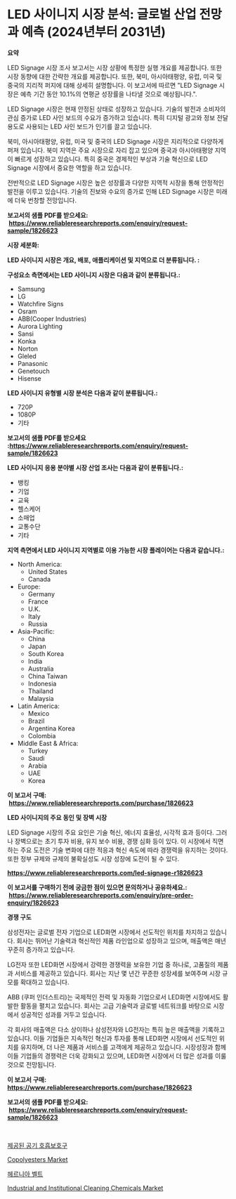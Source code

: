 <p><h1>LED 사이니지 시장 분석: 글로벌 산업 전망과 예측 (2024년부터 2031년)</h1></p><p><strong>요약</strong></p>
<p><p>LED Signage 시장 조사 보고서는 시장 상황에 특정한 실행 개요를 제공합니다. 또한 시장 동향에 대한 간략한 개요를 제공합니다. 또한, 북미, 아시아태평양, 유럽, 미국 및 중국의 지리적 퍼지에 대해 상세히 설명합니다. 이 보고서에 따르면 "LED Signage 시장은 예측 기간 동안 10.1%의 연평균 성장률을 나타낼 것으로 예상됩니다.".</p><p>LED Signage 시장은 현재 안정된 상태로 성장하고 있습니다. 기술의 발전과 소비자의 관심 증가로 LED 사인 보드의 수요가 증가하고 있습니다. 특히 디지털 광고와 정보 전달 용도로 사용되는 LED 사인 보드가 인기를 끌고 있습니다.</p><p>북미, 아시아태평양, 유럽, 미국 및 중국의 LED Signage 시장은 지리적으로 다양하게 퍼져 있습니다. 북미 지역은 주요 시장으로 자리 잡고 있으며 중국과 아시아태평양 지역이 빠르게 성장하고 있습니다. 특히 중국은 경제적인 부상과 기술 혁신으로 LED Signage 시장에서 중요한 역할을 하고 있습니다.</p><p>전반적으로 LED Signage 시장은 높은 성장률과 다양한 지역적 시장을 통해 안정적인 발전을 이루고 있습니다. 기술의 진보와 수요의 증가로 인해 LED Signage 시장은 미래에 더욱 번창할 전망입니다.</p></p>
<p><strong>보고서의 샘플 PDF를 받으세요: &nbsp;<a href="https://www.reliableresearchreports.com/enquiry/request-sample/1826623">https://www.reliableresearchreports.com/enquiry/request-sample/1826623</a></strong></p>
<p><strong>시장 세분화:</strong></p>
<p><strong> LED 사이니지 시장은 개요, 배포, 애플리케이션 및 지역으로 더 분류됩니다. :</strong></p>
<p><strong>구성요소 측면에서는 LED 사이니지 시장은 다음과 같이 분류됩니다.:</strong></p>
<p><ul><li>Samsung</li><li>LG</li><li>Watchfire Signs</li><li>Osram</li><li>ABB(Cooper Industries)</li><li>Aurora Lighting</li><li>Sansi</li><li>Konka</li><li>Norton</li><li>Gleled</li><li>Panasonic</li><li>Genetouch</li><li>Hisense</li></ul></p>
<p><strong> LED 사이니지 유형별 시장 분석은 다음과 같이 분류됩니다.:</strong></p>
<p><ul><li>720P</li><li>1080P</li><li>기타</li></ul></p>
<p><strong>보고서의 샘플 PDF를 받으세요 :<a href="https://www.reliableresearchreports.com/enquiry/request-sample/1826623">https://www.reliableresearchreports.com/enquiry/request-sample/1826623</a></strong></p>
<p><strong> LED 사이니지 응용 분야별 시장 산업 조사는 다음과 같이 분류됩니다.:</strong></p>
<p><ul><li>뱅킹</li><li>기업</li><li>교육</li><li>헬스케어</li><li>소매업</li><li>교통수단</li><li>기타</li></ul></p>
<p><strong>지역 측면에서 LED 사이니지 지역별로 이용 가능한 시장 플레이어는 다음과 같습니다.:</strong></p>
<p><ul>
    <li>
        North America:
        <ul>
            <li>United States</li>
            <li>Canada</li>
        </ul>
    </li>
    <li>
        Europe:
        <ul>
            <li>Germany</li>
            <li>France</li>
            <li>U.K.</li>
            <li>Italy</li>
            <li>Russia</li>
        </ul>
    </li>
    <li>
        Asia-Pacific:
        <ul>
            <li>China</li>
            <li>Japan</li>
            <li>South Korea</li>
            <li>India</li>
            <li>Australia</li>
            <li>China Taiwan</li>
            <li>Indonesia</li>
            <li>Thailand</li>
            <li>Malaysia</li>
        </ul>
    </li>
    <li>
        Latin America:
        <ul>
            <li>Mexico</li>
            <li>Brazil</li>
            <li>Argentina Korea</li>
            <li>Colombia</li>
        </ul>
    </li>
    <li>
        Middle East & Africa:
        <ul>
            <li>Turkey</li>
            <li>Saudi</li>
            <li>Arabia</li>
            <li>UAE</li>
            <li>Korea</li>
        </ul>
    </li>
    </ul></p>
<p><strong>이 보고서 구매: &nbsp;<a href="https://www.reliableresearchreports.com/purchase/1826623">https://www.reliableresearchreports.com/purchase/1826623</a></strong></p>
<p><strong>LED 사이니지의 주요 동인 및 장벽 시장</strong></p>
<p><p>LED Signage 시장의 주요 요인은 기술 혁신, 에너지 효율성, 시각적 효과 등이다. 그러나 장벽으로는 초기 투자 비용, 유지 보수 비용, 경쟁 심화 등이 있다. 이 시장에서 직면하는 주요 도전은 기술 변화에 대한 적응과 혁신 속도에 따라 경쟁력을 유지하는 것이다. 또한 정부 규제와 규제의 불확실성도 시장 성장에 도전이 될 수 있다.</p></p>
<p><strong><a href="https://www.reliableresearchreports.com/led-signage-r1826623">https://www.reliableresearchreports.com/led-signage-r1826623</a></strong></p>
<p><strong>이 보고서를 구매하기 전에 궁금한 점이 있으면 문의하거나 공유하세요.: &nbsp;<a href="https://www.reliableresearchreports.com/enquiry/pre-order-enquiry/1826623">https://www.reliableresearchreports.com/enquiry/pre-order-enquiry/1826623</a></strong></p>
<p><strong>경쟁 구도</strong></p>
<p><p>삼성전자는 글로벌 전자 기업으로 LED화면 시장에서 선도적인 위치를 차지하고 있습니다. 회사는 뛰어난 기술력과 혁신적인 제품 라인업으로 성장하고 있으며, 매출액은 매년 꾸준히 증가하고 있습니다.</p><p>LG전자 또한 LED화면 시장에서 강력한 경쟁력을 보유한 기업 중 하나로, 고품질의 제품과 서비스를 제공하고 있습니다. 회사는 지난 몇 년간 꾸준한 성장세를 보여주며 시장 규모를 확대하고 있습니다.</p><p>ABB (쿠퍼 인더스트리)는 국제적인 전력 및 자동화 기업으로서 LED화면 시장에서도 활발한 활동을 펼치고 있습니다. 회사는 고급 기술력과 글로벌 네트워크를 바탕으로 시장에서 성공적인 성과를 거두고 있습니다.</p><p>각 회사의 매출액은 다소 상이하나 삼성전자와 LG전자는 특히 높은 매출액을 기록하고 있습니다. 이들 기업들은 지속적인 혁신과 투자를 통해 LED화면 시장에서 선도적인 위치를 유지하며, 더 나은 제품과 서비스를 고객에게 제공하고 있습니다. 시장성장과 함께 이들 기업들의 경쟁력은 더욱 강화되고 있으며, LED화면 시장에서 더 많은 성과를 이룰 것으로 전망됩니다.</p></p>
<p><strong>이 보고서 구매: &nbsp; <a href="https://www.reliableresearchreports.com/purchase/1826623">https://www.reliableresearchreports.com/purchase/1826623</a></strong></p>
<p><strong>보고서의 샘플 PDF를 받으세요: &nbsp;<a href="https://www.reliableresearchreports.com/enquiry/request-sample/1826623">https://www.reliableresearchreports.com/enquiry/request-sample/1826623</a></strong><strong></strong></p>
<p>&nbsp;</p>
<p><p><a href="https://github.com/GabrielBlanda5656/Market-Research-Report-List-1/blob/main/605004932045.md">제공된 공기 호흡보호구</a></p><p><a href="https://www.linkedin.com/pulse/copolyesters-market-provides-detailed-segmentation-based-eaktc?trackingId=GCRjuVqyaLAJcPse%2Fo%2BBfQ%3D%3D">Copolyesters Market</a></p><p><a href="https://github.com/CorEmtymerich56566/Market-Research-Report-List-1/blob/main/481681532093.md">헤르니아 벨트</a></p><p><a href="https://www.linkedin.com/pulse/industrial-institutional-cleaning-chemicals-market-research-sgw7f?trackingId=Bm5ga1MgHQ519A%2Fg59Y6ew%3D%3D">Industrial and Institutional Cleaning Chemicals Market</a></p></p>